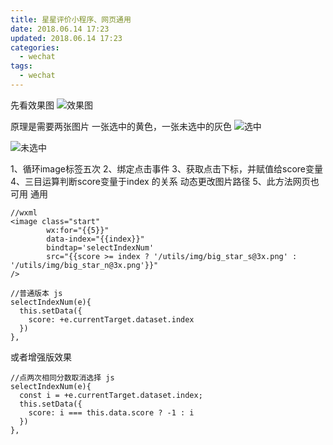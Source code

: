 ```yaml
---
title: 星星评价小程序、网页通用
date: 2018.06.14 17:23
updated: 2018.06.14 17:23
categories: 
  - wechat
tags:
  - wechat
---
```

先看效果图
![效果图](https://gcore.jsdelivr.net/gh/BestJarvan/pic-imgs/imgs/202201171507056.gif)
<!-- more -->
原理是需要两张图片 一张选中的黄色，一张未选中的灰色
![选中](https://gcore.jsdelivr.net/gh/BestJarvan/pic-imgs/imgs/202201171508974.png)

![未选中](https://gcore.jsdelivr.net/gh/BestJarvan/pic-imgs/imgs/202201171508245.png)

1、循环image标签五次
2、绑定点击事件
3、获取点击下标，并赋值给score变量 
4、三目运算判断score变量于index 的关系 动态更改图片路径
5、此方法网页也可用 通用
```
//wxml
<image class="start" 
        wx:for="{{5}}" 
        data-index="{{index}}"
        bindtap='selectIndexNum' 
        src="{{score >= index ? '/utils/img/big_star_s@3x.png' : '/utils/img/big_star_n@3x.png'}}"
/>

//普通版本 js
selectIndexNum(e){
  this.setData({
    score: +e.currentTarget.dataset.index
  })
},
```
或者增强版效果
```
//点两次相同分数取消选择 js
selectIndexNum(e){
  const i = +e.currentTarget.dataset.index;
  this.setData({
    score: i === this.data.score ? -1 : i
  })
},
```